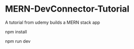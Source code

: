 # MERN-DevConnector-Tutorial
A tutorial from udemy builds a MERN stack app

npm install 

npm run dev
